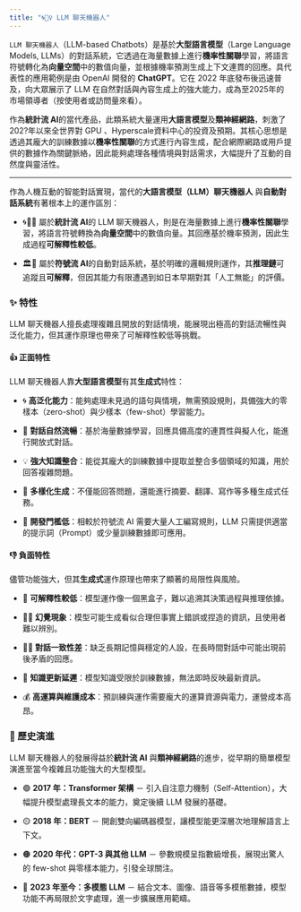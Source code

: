 ```yaml
---
title: "🌀🧞‍♀️ LLM 聊天機器人"
---
```

`LLM 聊天機器人`（LLM-based Chatbots）是基於**大型語言模型**（Large Language Models, LLMs）的對話系統，它透過在海量數據上進行**機率性關聯**學習，將語言符號轉化為**向量空間**中的數值向量，並根據機率預測生成上下文連貫的回應。具代表性的應用範例是由 OpenAI 開發的 **ChatGPT**。它在 2022 年底發布後迅速普及，向大眾展示了 LLM 在自然對話與內容生成上的強大能力，成為至2025年的市場領導者（按使用者或訪問量來看）。

作為**統計流 AI**的當代產品，此類系統大量運用**大語言模型**及**類神經網路**，刺激了202?年以來全世界對 GPU 、Hyperscale資料中心的投資及預期。其核心思想是透過其龐大的訓練數據以**機率性關聯**的方式進行內容生成，配合網際網路或用戶提供的數據作為關鍵脈絡，因此能夠處理各種情境與對話需求，大幅提升了互動的自然度與靈活性。

***

作為人機互動的智能對話實現，當代的**大語言模型（LLM）聊天機器人** 與**自動對話系統**有著根本上的運作區別：

- 🌀🧞‍♀️ 屬於**統計流 AI**的 LLM 聊天機器人，則是在海量數據上進行**機率性關聯**學習，將語言符號轉換為**向量空間**中的數值向量。其回應基於機率預測，因此生成過程**可解釋性較低**。

- 🏛️💬 屬於**符號流 AI**的自動對話系統，基於明確的邏輯規則運作，其**推理鏈**可追蹤且**可解釋**，但因其能力有限遭遇到如日本早期對其「人工無能」的評價。
    
### ✨ 特性

LLM 聊天機器人擅長處理複雜且開放的對話情境，能展現出極高的對話流暢性與泛化能力，但其運作原理也帶來了可解釋性較低等挑戰。

#### 👍 正面特性

LLM 聊天機器人靠**大型語言模型**有其**生成式**特性：

- 🌀 **高泛化能力**：能夠處理未見過的語句與情境，無需預設規則，具備強大的零樣本（zero-shot）與少樣本（few-shot）學習能力。
    
- 💬 **對話自然流暢**：基於海量數據學習，回應具備高度的連貫性與擬人化，能進行開放式對話。
    
- 💡 **強大知識整合**：能從其龐大的訓練數據中提取並整合多個領域的知識，用於回答複雜問題。
    
- 📝 **多樣化生成**：不僅能回答問題，還能進行摘要、翻譯、寫作等多種生成式任務。
    
- 🚀 **開發門檻低**：相較於符號流 AI 需要大量人工編寫規則，LLM 只需提供適當的提示詞（Prompt）或少量訓練數據即可應用。
    

#### 👎 負面特性

儘管功能強大，但其**生成式**運作原理也帶來了顯著的局限性與風險。

- 👻 **可解釋性較低**：模型運作像一個黑盒子，難以追溯其決策過程與推理依據。
    
- 😶‍🌫 **幻覺現象**：模型可能生成看似合理但事實上錯誤或捏造的資訊，且使用者難以辨別。
    
- 😵‍💫 **對話一致性差**：缺乏長期記憶與穩定的人設，在長時間對話中可能出現前後矛盾的回應。
    
- 🚫 **知識更新延遲**：模型知識受限於訓練數據，無法即時反映最新資訊。
    
- 💰 **高運算與維護成本**：預訓練與運作需要龐大的運算資源與電力，運營成本高昂。

### 🔄 歷史演進

LLM 聊天機器人的發展得益於**統計流 AI** 與**類神經網路**的進步，從早期的簡單模型演進至當今複雜且功能強大的大型模型。

- 🟢 **2017 年：Transformer 架構** － 引入自注意力機制（Self-Attention），大幅提升模型處理長文本的能力，奠定後續 LLM 發展的基礎。
    
- 🟡 **2018 年：BERT** － 開創雙向編碼器模型，讓模型能更深層次地理解語言上下文。
    
- 🟠 **2020 年代：GPT-3 與其他 LLM** － 參數規模呈指數級增長，展現出驚人的 few-shot 與零樣本能力，引發全球關注。
    
- 🔴 **2023 年至今：多模態 LLM** － 結合文本、圖像、語音等多模態數據，模型功能不再局限於文字處理，進一步擴展應用範疇。

